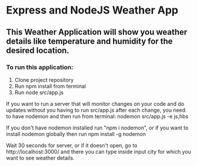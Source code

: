 # Express and NodeJS Weather App

## This Weather Application will show you weather details like temperature and humidity for the desired location.

### To run this application:
1. Clone project repository
2. Run npm install from terminal
3. Run node src/app.js

If you want to run a server that will monitor changes on your code and do updates without you having to run src/app.js after each change, you need to have nodemon and then run from terminal:
nodemon src/app.js -e js,hbs

If you don't have nodemon installed run "npm i nodemon", or if you want to install nodemon globally then run 
npm install -g nodemon

Wait 30 seconds for server, or if it doesn't open, go to http://localhost:3000/ and there you can type inside input city for which you want to see weather details.
